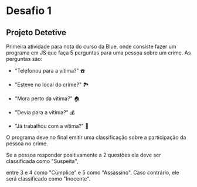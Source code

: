  # Desafio 1

## Projeto Detetive

Primeira atividade para nota do curso da Blue, onde consiste fazer um programa em JS que faça 5 perguntas para uma pessoa sobre um crime. As perguntas são:

- "Telefonou para a vítima?"  :phone:

- "Esteve no local do crime?" :national_park:

- "Mora perto da vítima?" :house:

- "Devia para a vítima?" :moneybag:

- "Já trabalhou com a vítima?" :office:

O programa deve no final emitir uma classificação sobre a participação da pessoa no crime. 

Se a pessoa responder positivamente a 2 questões ela deve ser classificada como "Suspeita",

entre 3 e 4 como "Cúmplice" e 5 como "Assassino". Caso contrário, ele será classificado como "Inocente".
